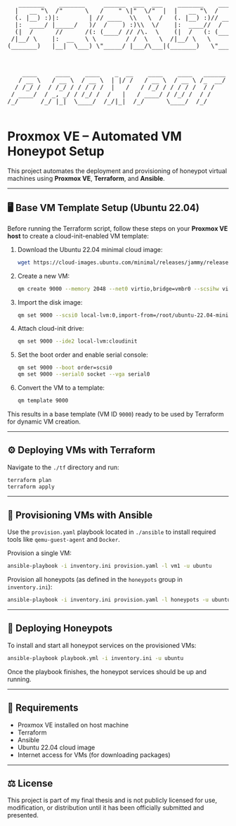 <pre>
   _______    _______     ______  ___  ___    _______    ______  ___________  
  |   __ "\  /"      \   /    " \|"  \/"  |  |   __ "\  /    " \("     _   ") 
  (. |__) :)|:        | // ____  \\   \  /   (. |__) :)// ____  \)__/  \\__/  
  |:  ____/ |_____/   )/  /    ) :)\\  \/    |:  ____//  /    ) :)  \\_ /     
  (|  /      //      /(: (____/ // /\.  \    (|  /   (: (____/ //   |.  |     
 /|__/ \    |:  __   \ \        / /  \   \  /|__/ \   \        /    \:  |     
(_______)   |__|  \___) \"_____/ |___/\___|(_______)   \"_____/      \__|     

</pre>
<pre> 
    ____     ____    ____    _  __    ____    ____   ______
   / __ \   / __ \  / __ \  | |/ /   / __ \  / __ \ /_  __/
  / /_/ /  / /_/ / / / / /  |   /   / /_/ / / / / /  / /   
 / ____/  / _, _/ / /_/ /  /   |   / ____/ / /_/ /  / /    
/_/      /_/ |_|  \____/  /_/|_|  /_/      \____/  /_/     
                                                           
</pre>

# **Proxmox VE – Automated VM Honeypot Setup**

This project automates the deployment and provisioning of honeypot virtual machines using **Proxmox VE**, **Terraform**, and **Ansible**.

---

## 🖥️ Base VM Template Setup (Ubuntu 22.04)

Before running the Terraform script, follow these steps on your **Proxmox VE host** to create a cloud-init-enabled VM template:

1. Download the Ubuntu 22.04 minimal cloud image:

   ```bash
   wget https://cloud-images.ubuntu.com/minimal/releases/jammy/release/ubuntu-22.04-minimal-cloudimg-amd64.img
   ```

2. Create a new VM:

   ```bash
   qm create 9000 --memory 2048 --net0 virtio,bridge=vmbr0 --scsihw virtio-scsi-pci
   ```

3. Import the disk image:

   ```bash
   qm set 9000 --scsi0 local-lvm:0,import-from=/root/ubuntu-22.04-minimal-cloudimg-amd64.img
   ```

4. Attach cloud-init drive:

   ```bash
   qm set 9000 --ide2 local-lvm:cloudinit
   ```

5. Set the boot order and enable serial console:

   ```bash
   qm set 9000 --boot order=scsi0
   qm set 9000 --serial0 socket --vga serial0
   ```

6. Convert the VM to a template:

   ```bash
   qm template 9000
   ```

This results in a base template (VM ID `9000`) ready to be used by Terraform for dynamic VM creation.

---

## ⚙️ Deploying VMs with Terraform

Navigate to the `./tf` directory and run:

```bash
terraform plan
terraform apply
```

---

## 🔧 Provisioning VMs with Ansible

Use the `provision.yaml` playbook located in `./ansible` to install required tools like `qemu-guest-agent` and `Docker`.

Provision a single VM:

```bash
ansible-playbook -i inventory.ini provision.yaml -l vm1 -u ubuntu
```

Provision all honeypots (as defined in the `honeypots` group in `inventory.ini`):

```bash
ansible-playbook -i inventory.ini provision.yaml -l honeypots -u ubuntu
```

---

## 🍯 Deploying Honeypots

To install and start all honeypot services on the provisioned VMs:

```bash
ansible-playbook playbook.yml -i inventory.ini -u ubuntu
```

Once the playbook finishes, the honeypot services should be up and running.

---

## 🚀 Requirements

- Proxmox VE installed on host machine
- Terraform
- Ansible
- Ubuntu 22.04 cloud image
- Internet access for VMs (for downloading packages)

---

## ⚖️ License

This project is part of my final thesis and is not publicly licensed for use, modification, or distribution until it has been officially submitted and presented.
